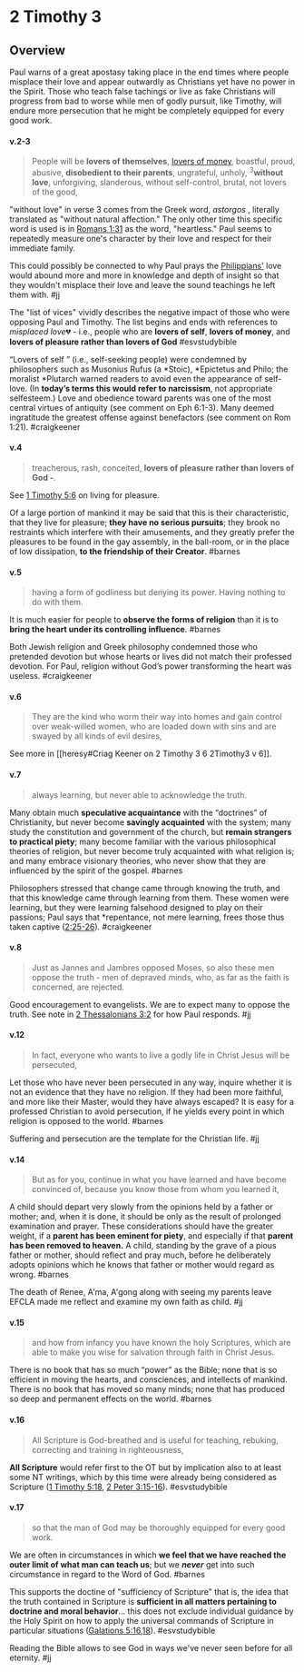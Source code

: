 # 2 Timothy 3

## Overview
Paul warns of a great apostasy taking place in the end times where people misplace their love and appear outwardly as Christians yet have no power in the Spirit. Those who teach false tachings or live as fake Christians will progress from bad to worse while men of godly pursuit, like Timothy, will endure more persecution that he might be completely equipped for every good work.

#### v.2-3
>People will be **lovers of themselves**, [lovers of money](wealth,work.md), boastful, proud, abusive, **disobedient to their parents**, ungrateful, unholy, <sup>3</sup>**without love**, unforgiving, slanderous, without self-control, brutal, not lovers of the good,

"without love" in verse 3 comes from the Greek word, *astorgos* , literally translated as "without natural affection." The only other time this specific word is used is in [Romans 1:31](Romans1#v.31) as the word, "heartless." Paul seems to repeatedly measure one's character by their love and respect for their immediate family.

This could possibly be connected to why Paul prays the [Philippians'](Philippians1) love would abound more and more in knowledge and depth of insight so that they wouldn't misplace their love and leave the sound teachings he left them with.
#jj 

The "list of vices" vividly describes the negative impact of those who were opposing Paul and Timothy. The list begins and ends with references to *misplaced love*💔 - i.e., people who are **lovers of self**, **lovers of money**, and **lovers of pleasure rather than lovers of God**
#esvstudybible

“Lovers of self ” (i.e., self-seeking people) were condemned by philosophers such as Musonius Rufus (a \*Stoic), \*Epictetus and Philo; the moralist \*Plutarch warned readers to avoid even the appearance of self-love. (In **today’s terms this would refer to narcissism**, not appropriate selfesteem.) Love and obedience toward parents was one of the most central virtues of antiquity (see comment on Eph 6:1-3). Many deemed ingratitude the greatest offense against benefactors (see comment on Rom 1:21).
#craigkeener 

#### v.4
>treacherous, rash, conceited, **lovers of pleasure rather than lovers of God -**.

See [1 Timothy 5:6](1Timothy5.md) on living for pleasure.

Of a large portion of mankind it may be said that this is their characteristic, that they live for pleasure; **they have no serious pursuits**; they brook no restraints which interfere with their amusements, and they greatly prefer the pleasures to be found in the gay assembly, in the ball-room, or in the place of low dissipation, **to the friendship of their Creator**.
#barnes

#### v.5
>having a form of godliness but denying its power. Having nothing to do with them.

It is much easier for people to **observe the forms of religion** than it is to **bring the heart under its controlling influence**.
#barnes 

Both Jewish religion and Greek philosophy condemned those who pretended devotion but whose hearts or lives did not match their professed devotion. For Paul, religion without God’s power transforming the heart was useless.
#craigkeener 

#### v.6
>They are the kind who worm their way into homes and gain control over weak-willed women, who are loaded down with sins and are swayed by all kinds of evil desires,

See more in [[heresy#Criag Keener on 2 Timothy 3 6 2Timothy3 v 6]].

#### v.7
> always learning, but never able to acknowledge the truth.

Many obtain much **speculative acquaintance** with the “doctrines” of Christianity, but never become **savingly acquainted** with the system; many study the constitution and government of the church, but **remain strangers to practical piety**; many become familiar with the various philosophical theories of religion, but never become truly acquainted with what religion is; and many embrace visionary theories, who never show that they are influenced by the spirit of the gospel.
#barnes 

Philosophers stressed that change came through knowing the truth, and that this knowledge came through learning from them. These women were learning, but they were learning falsehood designed to play on their passions; Paul says that \*repentance, not mere learning, frees those thus taken captive ([2:25-26](2Timothy2#v.25-26)).
#craigkeener 

#### v.8
>Just as Jannes and Jambres opposed Moses, so also these men oppose the truth - men of depraved minds, who, as far as the faith is concerned, are rejected.

Good encouragement to evangelists. We are to expect many to oppose the truth. See note in [2 Thessalonians 3:2](2Thess3#v.2) for how Paul responds.
#jj 

#### v.12
> In fact, everyone who wants to live a godly life in Christ Jesus will be persecuted,

Let those who have never been persecuted in any way, inquire whether it is not an evidence that they have no religion. If they had been more faithful, and more like their Master, would they have always escaped? It is easy for a professed Christian to avoid persecution, if he yields every point in which religion is opposed to the world.
#barnes 

Suffering and persecution are the template for the Christian life.
#jj 

#### v.14
>But as for you, continue in what you have learned and have become convinced of, because you know those from whom you learned it,

A child should depart very slowly from the opinions held by a father or mother; and, when it is done, it should be only as the result of prolonged examination and prayer. These considerations should have the greater weight, if a **parent has been eminent for piety**, and especially if that **parent has been removed to heaven.** A child, standing by the grave of a pious father or mother, should reflect and pray much, before he deliberately adopts opinions which he knows that father or mother would regard as wrong.
#barnes 

The death of Renee, A'ma, A'gong along with seeing my parents leave EFCLA made me reflect and examine my own faith as child.
#jj 

#### v.15
>and how from infancy you have known the holy Scriptures, which are able to make you wise for salvation through faith in Christ Jesus.

There is no book that has so much “power” as the Bible; none that is so efficient in moving the hearts, and consciences, and intellects of mankind. There is no book that has moved so many minds; none that has produced so deep and permanent effects on the world.
#barnes

#### v.16
>All Scripture is God-breathed and is useful for teaching, rebuking, correcting and training in righteousness,

**All Scripture** would refer first to the OT but by implication also to at least some NT writings, which by this time were already being considered as Scripture ([1 Timothy 5:18](1Timothy5.md), [2 Peter 3:15-16](2Peter3#v.15)).
#esvstudybible

#### v.17
>so that the man of God may be thoroughly equipped for every good work.

We are often in circumstances in which **we feel that we have reached the outer limit of what man can teach us**; but we ***never*** get into such circumstance in regard to the Word of God.
#barnes 

This supports the doctine of "sufficiency of Scripture" that is, the idea that the truth contained in Scripture is **sufficient in all matters pertaining to doctrine and moral behavior**... this does not exclude individual guidance by the Holy Spirit on how to apply the universal commands of Scripture in particular situations ([Galations 5:16,18](Galatians5.md#v.16)).
#esvstudybible 

Reading the Bible allows to see God in ways we've never seen before for all eternity.
#jj 